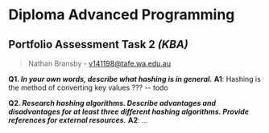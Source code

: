 # Diploma Advanced Programming 
## Portfolio Assessment Task 2 _(KBA)_

> Nathan Bransby - v141198@tafe.wa.edu.au

**Q1. _In your own words, describe what hashing is in general._**
**A1**: Hashing is the method of converting key values ??? -- todo

**Q2. _Research hashing algorithms. Describe advantages and disadvantages for at least three different hashing algorithms. 
Provide references for external resources._**
**A2**: ...
